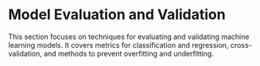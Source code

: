 # Model Evaluation and Validation

This section focuses on techniques for evaluating and validating machine learning models. It covers metrics for classification and regression, cross-validation, and methods to prevent overfitting and underfitting.
